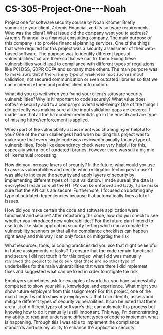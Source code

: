 # CS-305-Project-One---Noah
Project one for software security course by Noah Khomer 
Briefly summarize your client, Artemis Financial, and its software requirements. Who was the client? What issue did the company want you to address?
Artemis Financial is a financial consulting company. The main purpose of this company is to provide financial planning services. One of the things that were required for this project was a security assessment of their web-based software. The purpose was to identify different types of vulnerabilities that are there so that we can fix them. Fixing these vulnerabilities would lead to compliance with different types of regulations like PCI DSS, GDPR CCPA and so many more others. The main purpose was to make sure that if there is any type of weakness next such as input validation, not secured communication or even outdated libraries so that we can modernize them and protect client information.

What did you do well when you found your client’s software security vulnerabilities? Why is it important to code securely? What value does software security add to a company’s overall well-being?
One of the things I did perfectly was making sure all the input validation gaps are covered. I made sure that all the hardcoded credentials go in the env file and any type of missing https://enforcement is applied. 

Which part of the vulnerability assessment was challenging or helpful to you?
One of the main challenges I had when building this project was to make sure that every single code was reviewed manually for any type of vulnerabilities. Tools like dependency check were very helpful for this, especially with a lot of outdated libraries, however there was still a big mix of like manual processing.

How did you increase layers of security? In the future, what would you use to assess vulnerabilities and decide which mitigation techniques to use?
I was able to increase the security and apply layers of security by implementing different types of input validation. I made sure all the data is encrypted I made sure all the HTTPS can be enforced and lastly, I also make sure that the API calls are secure. Furthermore, I focused on updating any type of outdated dependencies because that automatically fixes a lot of issues. 

How did you make certain the code and software application were functional and secure? After refactoring the code, how did you check to see whether you introduced new vulnerabilities?
For the future plan I intend to use tools like static application security testing which can automate the vulnerability scanners so that all the compliance checklists can happen right away and this way I can only focus on mitigating the risk

What resources, tools, or coding practices did you use that might be helpful in future assignments or tasks?
To ensure that the code remain functional and secure I did not touch it for this project what I did was manually reviewed the project to make sure that there are no other type of underbellies for the main vulnerabilities that were there I did implement fixes and suggested what can be fixed in order to mitigate the risk

Employers sometimes ask for examples of work that you have successfully completed to show your skills, knowledge, and experience. What might you show future employers from this assignment?
For this project, one of the main things I want to show my employers is that I can identify, assess and mitigate different types of security vulnerabilities. It can be noted that there are a lot of different types of software’s that can automate this process but knowing how to do it manually is still important. This way, I'm demonstrating my ability to read and understand different types of code to implement what is happening. Through this I was able to implement the compliance standards and use my ability to enhance the application security
